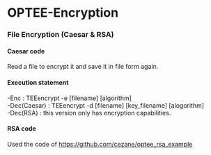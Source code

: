 # OPTEE-Encryption

### File Encryption (Caesar & RSA)

#### Caesar code
Read a file to encrypt it and save it in file form again.</br>

#### Execution statement</br>
-Enc : TEEencrypt -e [filename] [algorithm]</br>
-Dec(Caesar) : TEEencrypt -d [filename] [key_filename] [alogorithm]</br>
-Dec(RSA) : this version only has encryption capabilities.
</br>

#### RSA code 
Used the code of https://github.com/cezane/optee_rsa_example
